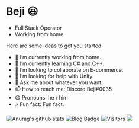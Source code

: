 # Beji 😃

- Full Stack Operator
- Working from home

Here are some ideas to get you started:

- 🔭 I’m currently working from home.
- 🌱 I’m currently learning C# and C++.
- 👯 I’m looking to collaborate on E-commerce.
- 🤔 I’m looking for help with Unity.
- 💬 Ask me about whatever you want.
- 📫 How to reach me: Discord Beji#0035 
- 😄 Pronouns: he / him
- ⚡ Fun fact: Fun fact.

![Anurag's github stats](https://github-readme-stats.vercel.app/api?username=TG8211&show_icons=true)
[![Blog Badge](https://img.shields.io/badge/Website-FF4088?style=flat&labelColor=FF4088&logo=&logoColor=white&link=https://tg-dev.glitch.me/)](https://tg-dev.glitch.me/)
![Visitors](https://visitor-badge.laobi.icu/badge?page_id=Beji1.Beji1)
![](https://komarev.com/ghpvc/?username=Beji1&color=FF4088)
